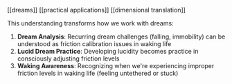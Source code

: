 [[dreams]] [[practical applications]] [[dimensional translation]]

This understanding transforms how we work with dreams:

1. **Dream Analysis**: Recurring dream challenges (falling, immobility) can be understood as friction calibration issues in waking life
2. **Lucid Dream Practice**: Developing lucidity becomes practice in consciously adjusting friction levels
3. **Waking Awareness**: Recognizing when we're experiencing improper friction levels in waking life (feeling untethered or stuck)